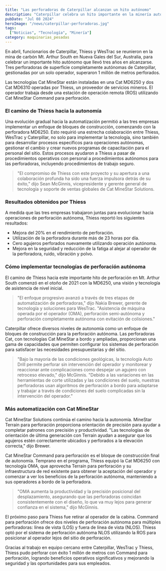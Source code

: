 ```yaml
---
title: "Las perforadoras de Caterpillar alcanzan un hito autónomo"
description: "Caterpillar celebra un hito importante en la minería autónoma en colaboración con Thiess y WesTrac, logrando perforar 1 millón de metros en el sitio de Mt. Arthur South."
pubDate: "Jul 08 2024"
heroImage: "/news/caterpillar-perforadoras.jpg"
tags:
  ["Noticias", "Tecnología", "Minería"]
category: maquinarias_pesadas
---
```

En abril, funcionarios de Caterpillar, Thiess y WesTrac se reunieron en la mina de carbón Mt. Arthur South en Nueva Gales del Sur, Australia, para celebrar un importante hito autónomo que llevó tres años en alcanzarse. Tres perforadoras de superficie completamente autónomas de Caterpillar, gestionadas por un solo operador, superaron 1 millón de metros perforados.

Las tecnologías Cat MineStar están instaladas en una Cat MD6250 y dos Cat MD6310 operadas por Thiess, un proveedor de servicios mineros. El operador trabaja desde una estación de operación remota (ROS) utilizando Cat MineStar Command para perforación.

### El camino de Thiess hacia la autonomía

Una evolución gradual hacia la automatización permitió a las tres empresas implementar un enfoque de bloques de construcción, comenzando con la perforadora MD6250. Esto requirió una estrecha colaboración entre Thiess, WesTrac y Caterpillar, no solo para implementar la tecnología, sino también para desarrollar procesos específicos para operaciones autónomas, gestionar el cambio y crear nuevos programas de capacitación para el personal del sitio. Estos procesos ayudaron a Thiess a pasar de procedimientos operativos con personal a procedimientos autónomos para las perforadoras, incluyendo procedimientos de trabajo seguro.

> "El compromiso de Thiess con este proyecto y su apertura a una colaboración profunda ha sido una fuerza impulsora detrás de su éxito," dijo Sean McGinnis, vicepresidente y gerente general de tecnología y soporte de ventas globales de Cat MineStar Solutions.

### Resultados obtenidos por Thiess

A medida que las tres empresas trabajaron juntas para evolucionar hacia operaciones de perforación autónoma, Thiess reportó los siguientes resultados:

- Mejora del 20% en el rendimiento de perforación.
- Utilización de la perforadora durante más de 23 horas por día.
- Cero agujeros perforados nuevamente utilizando operación autónoma.
- Mejora en la seguridad y reducción de la fatiga al alejar al operador de la perforadora, ruido, vibración y polvo.

### Cómo implementar tecnologías de perforación autónoma

El camino de Thiess hacia este importante hito de perforación en Mt. Arthur South comenzó en el otoño de 2021 con la MD6250, una visión y tecnología de asistencia de nivel inicial.

> "El enfoque progresivo avanzó a través de tres etapas de automatización de perforadoras," dijo Nakia Brewer, gerente de tecnología y soluciones para WesTrac. "Asistencia de máquina operada por el operador (OMA), perforación semi-autónoma y perforación completamente autónoma con evitación de colisiones."

Caterpillar ofrece diversos niveles de autonomía como un enfoque de bloques de construcción para la perforación autónoma. Las perforadoras Cat, con tecnologías Cat MineStar a bordo y ampliadas, proporcionan una gama de capacidades que permiten configurar los sistemas de perforación para satisfacer las necesidades presupuestarias y del sitio. 

> "Bajo la mayoría de las condiciones geológicas, la tecnología Auto Drill permite perforar sin intervención del operador y monitorear y reaccionar ante complicaciones como despejar un agujero con retroceso elevado," dijo McGinnis. "Debido a las variaciones en las herramientas de corte utilizadas y las condiciones del suelo, nuestras perforadoras usan algoritmos de perforación a bordo para adaptarse y trabajar a través de condiciones del suelo complicadas sin la intervención del operador."

### Más automatización con Cat MineStar

Cat MineStar Solutions continúa el camino hacia la autonomía. MineStar Terrain para perforación proporciona orientación de precisión para ayudar a completar patrones con precisión y productividad. "Las tecnologías de orientación de última generación con Terrain ayudan a asegurar que los agujeros estén correctamente ubicados y perforados a la elevación correcta," dijo Brewer.

Cat MineStar Command para perforación es el bloque de construcción final de autonomía. Temprano en el programa, Thiess equipó la Cat MD6250 con tecnología OMA, que aprovecha Terrain para perforación y su infraestructura de red existente para obtener la aceptación del operador y comenzar a ver los beneficios de la perforación autónoma, manteniendo a sus operadores a bordo de la perforadora. 

> "OMA aumenta la productividad y la precisión posicional del desplazamiento, asegurando que las perforadoras coincidan consistentemente con el diseño, lo que va muy lejos para generar confianza en el sistema," dijo McGinnis.

El próximo paso para Thiess fue retirar al operador de la cabina. Command para perforación ofrece dos niveles de perforación autónoma para múltiples perforadoras: línea de vista (LOS) y fuera de línea de vista (NLOS). Thiess optó por el sistema de perforación autónoma NLOS utilizando la ROS para posicionar al operador lejos del sitio de perforación.

Gracias al trabajo en equipo cercano entre Caterpillar, WesTrac y Thiess, Thiess pudo perforar con éxito 1 millón de metros con Command para perforación, logrando beneficios operativos significativos y mejorando la seguridad y las oportunidades para sus empleados.